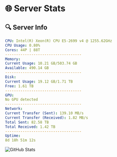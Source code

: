 # 🌐 Server Stats
## 🔍 Server Info
```yaml
CPU: Intel(R) Xeon(R) CPU E5-2699 v4 @ 1255.62GHz
CPU Usage: 0.80%
Cores: 44P | 88T
-----------------------------------
Memory:
Current Usage: 10.21 GB/503.74 GB
Available: 490.14 GB
-----------------------------------
Disk:
Current Usage: 19.12 GB/1.71 TB
Free: 1.61 TB
-----------------------------------
GPU:
No GPU detected
-----------------------------------
Network:
Current Transfer (Sent): 139.10 MB/s
Current Transfer (Received): 1.82 MB/s
Total Sent: 82.58 TB
Total Received: 1.42 TB
-----------------------------------
Uptime:
8d 18h 51m 12s
```
![GitHub Stats](https://img.shields.io/badge/Updated-2025-02-16_17:34:30-blue)